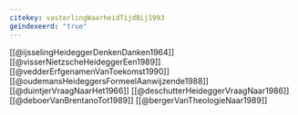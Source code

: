 ```yaml
---
citekey: vasterlingWaarheidTijdBij1993
geïndexeerd: "true"
---
```

[[@ijsselingHeideggerDenkenDanken1964]]
[[@visserNietzscheHeideggerEen1989]]
[[@vedderErfgenamenVanToekomst1990]]
[[@oudemansHeideggersFormeelAanwijzende1988]]
[[@duintjerVraagNaarHet1966]]
[[@deschutterHeideggerVraagNaar1986]]
[[@deboerVanBrentanoTot1989]]
[[@bergerVanTheologieNaar1989]]

